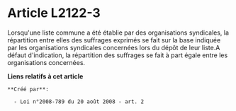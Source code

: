 # Article L2122-3

Lorsqu'une liste commune a été établie par des organisations syndicales, la répartition entre elles des suffrages exprimés se
fait sur la base indiquée par les organisations syndicales concernées lors du dépôt de leur liste.A défaut d'indication, la
répartition des suffrages se fait à part égale entre les organisations concernées.

**Liens relatifs à cet article**

	**Créé par**:

	  - Loi n°2008-789 du 20 août 2008 - art. 2
